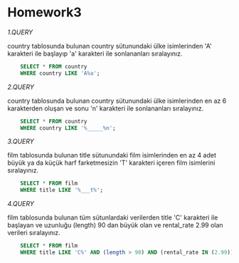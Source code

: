 # Homework3

*1.QUERY*

country tablosunda bulunan country sütunundaki ülke isimlerinden 'A' karakteri ile başlayıp 
'a' karakteri ile sonlananları sıralayınız.
```SQL
    SELECT * FROM country
    WHERE country LIKE 'A%a';
```

*2.QUERY*

country tablosunda bulunan country sütunundaki ülke isimlerinden 
en az 6 karakterden oluşan ve sonu 'n' karakteri ile sonlananları sıralayınız.
```SQL
    SELECT * FROM country
    WHERE country LIKE '%_____%n';
```

*3.QUERY*

film tablosunda bulunan title sütunundaki film isimlerinden 
en az 4 adet büyük ya da küçük harf farketmesizin 
'T' karakteri içeren film isimlerini sıralayınız.
```SQL
    SELECT * FROM film
    WHERE title LIKE '%___t%';
```

*4.QUERY*

film tablosunda bulunan tüm sütunlardaki verilerden 
title 'C' karakteri ile başlayan ve
uzunluğu (length) 90 dan büyük olan ve 
rental_rate 2.99 olan verileri sıralayınız.
```SQL
    SELECT * FROM film
    WHERE title LIKE 'C%' AND (length > 90) AND (rental_rate IN (2.99)); 
```
